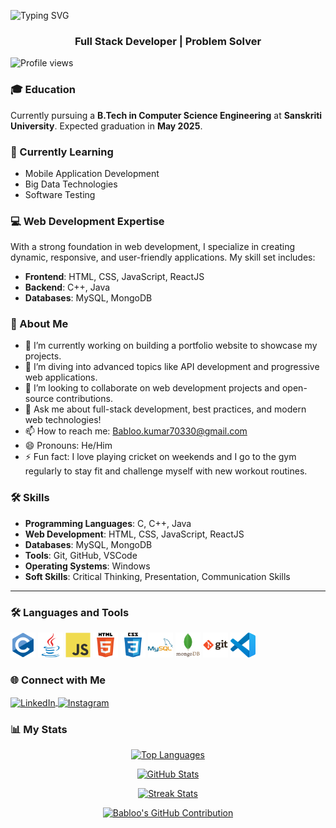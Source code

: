 ![Typing SVG](https://readme-typing-svg.herokuapp.com?size=32&vCenter=true&align=center&width=900&lines=Hi+%F0%9F%91%8B%2C+I'm+Babloo;+Sanskriti+University;Bachelors+of+Computer+Science+And+Engineering)

<h3 align="center">Full Stack Developer | Problem Solver</h3>

<p align="left"> <img src="https://komarev.com/ghpvc/?username=Babloo70330&label=Profile%20views&color=0e75b6&style=flat" alt="Profile views" /> </p>

### 🎓 Education
Currently pursuing a **B.Tech in Computer Science Engineering** at **Sanskriti University**. Expected graduation in **May 2025**.

### 🌱 Currently Learning
- Mobile Application Development
- Big Data Technologies
- Software Testing

### 💻 Web Development Expertise
With a strong foundation in web development, I specialize in creating dynamic, responsive, and user-friendly applications. My skill set includes:
- **Frontend**: HTML, CSS, JavaScript, ReactJS
- **Backend**: C++, Java
- **Databases**: MySQL, MongoDB

### 🤔 About Me
- 🔭 I’m currently working on building a portfolio website to showcase my projects.
- 🌱 I’m diving into advanced topics like API development and progressive web applications.
- 👯 I’m looking to collaborate on web development projects and open-source contributions.
- 💬 Ask me about full-stack development, best practices, and modern web technologies!
- 📫 How to reach me: [Babloo.kumar70330@gmail.com](mailto:Babloo.kumar70330@gmail.com)
- 😄 Pronouns: He/Him
- ⚡ Fun fact: I love playing cricket on weekends and I go to the gym regularly to stay fit and challenge myself with new workout routines.

### 🛠️ Skills
- **Programming Languages**: C, C++, Java  
- **Web Development**: HTML, CSS, JavaScript, ReactJS
- **Databases**: MySQL, MongoDB
- **Tools**: Git, GitHub, VSCode 
- **Operating Systems**: Windows
- **Soft Skills**: Critical Thinking, Presentation, Communication Skills

---

### 🛠️ Languages and Tools
<p align="left">
  <a href="https://www.cprogramming.com/" target="_blank"><img src="https://raw.githubusercontent.com/devicons/devicon/master/icons/c/c-original.svg" alt="C" width="40" height="40"/></a>
  <a href="https://www.java.com" target="_blank"><img src="https://raw.githubusercontent.com/devicons/devicon/master/icons/java/java-original.svg" alt="Java" width="40" height="40"/></a>
  <a href="https://developer.mozilla.org/en-US/docs/Web/JavaScript" target="_blank"><img src="https://raw.githubusercontent.com/devicons/devicon/master/icons/javascript/javascript-original.svg" alt="JavaScript" width="40" height="40"/></a>
  <a href="https://www.w3.org/html/" target="_blank"><img src="https://raw.githubusercontent.com/devicons/devicon/master/icons/html5/html5-original-wordmark.svg" alt="HTML5" width="40" height="40"/></a>
  <a href="https://www.w3schools.com/css/" target="_blank"><img src="https://raw.githubusercontent.com/devicons/devicon/master/icons/css3/css3-original-wordmark.svg" alt="CSS3" width="40" height="40"/></a>
  <a href="https://www.mysql.com/" target="_blank"><img src="https://raw.githubusercontent.com/devicons/devicon/master/icons/mysql/mysql-original-wordmark.svg" alt="MySQL" width="40" height="40"/></a>
  <a href="https://www.mongodb.com/" target="_blank"><img src="https://raw.githubusercontent.com/devicons/devicon/master/icons/mongodb/mongodb-original-wordmark.svg" alt="MongoDB" width="40" height="40"/></a>
  <a href="https://git-scm.com/" target="_blank"><img src="https://raw.githubusercontent.com/devicons/devicon/master/icons/git/git-original-wordmark.svg" alt="Git" width="40" height="40"/></a>
  <a href="https://code.visualstudio.com/" target="_blank"><img src="https://raw.githubusercontent.com/devicons/devicon/master/icons/vscode/vscode-original.svg" alt="VSCode" width="40" height="40"/></a>
</p>

### 🌐 Connect with Me
<p align="left">
    <a href="https://www.linkedin.com/in/babloo-kumar-032120256" target="blank">
        <img align="center" src="https://raw.githubusercontent.com/rahuldkjain/github-profile-readme-generator/master/src/images/icons/Social/linked-in-alt.svg" alt="LinkedIn" height="30" width="40" />
    </a>
    <a href="https://instagram.com/_sameeksha.sharma_" target="blank">
        <img align="center" src="https://raw.githubusercontent.com/rahuldkjain/github-profile-readme-generator/master/src/images/icons/Social/instagram.svg" alt="Instagram" height="30" width="40" />
    </a>
</p>

### 📊 My Stats
<p align="center">
  <a href="https://github.com/Babloo70330">
    <img src="https://github-readme-stats.vercel.app/api/top-langs?username=Babloo70330&show_icons=true&locale=en&layout=compact&theme=react&bg_color=1F222E&title_color=F85D7F&icon_color=F8D866&color=FFFFFF" alt="Top Languages"/>
  </a>
</p>

<p align="center">
  <a href="https://github.com/Babloo70330">
    <img src="https://github-readme-stats.vercel.app/api?username=Babloo70330&theme=react&show_icons=true&locale=en" alt="GitHub Stats"/>
  </a>
</p>

<p align="center">
  <a href="https://github.com/Babloo70330">
    <img src="https://github-readme-streak-stats.herokuapp.com/?user=Babloo70330&theme=algolia" alt="Streak Stats"/>
  </a>
</p>

<p align="center">
  <a href="https://github.com/Babloo70330">
    <img src="https://github-profile-summary-cards.vercel.app/api/cards/profile-details?username=Babloo70330&theme=radical" alt="Babloo's GitHub Contribution"/>
  </a>
</p>

